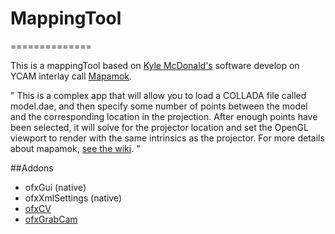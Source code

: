 # MappingTool
==============

This is a mappingTool based on [Kyle McDonald's](http://kylemcdonald.net/) software develop on YCAM interlay call [Mapamok](http://interlab.ycam.jp/en/projects/guestresearch/vol1).

" This is a complex app that will allow you to load a COLLADA file called model.dae, and then specify some number of points between the model and the corresponding location in the projection. After enough points have been selected, it will solve for the projector location and set the OpenGL viewport to render with the same intrinsics as the projector. For more details about mapamok, [see the wiki](https://github.com/YCAMInterlab/ProCamToolkit/wiki). "

##Addons

- ofxGui (native)
- ofxXmlSettings (native)
- [ofxCV](https://github.com/kylemcdonald/ofxCv) 
- [ofxGrabCam](https://github.com/elliotwoods/ofxGrabCam)